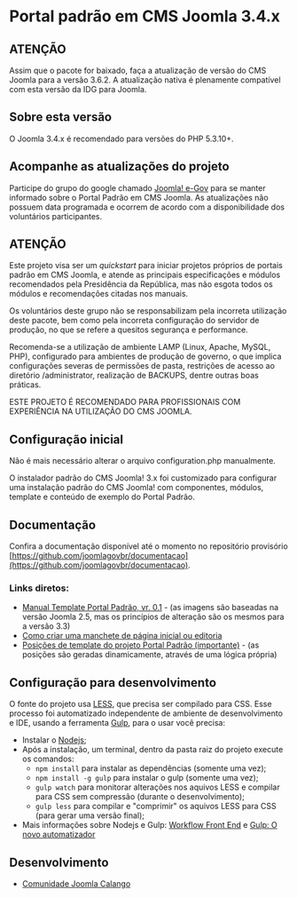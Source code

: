 Portal padrão em CMS Joomla 3.4.x
================

ATENÇÃO
---------------------
Assim que o pacote for baixado, faça a atualização de versão do CMS Joomla para a versão 3.6.2.
A atualização nativa é plenamente compatível com esta versão da IDG para Joomla.


Sobre esta versão
---------------------
O Joomla 3.4.x é recomendado para versões do PHP 5.3.10+.

Acompanhe as atualizações do projeto
---------------------
Participe do grupo do google chamado [Joomla! e-Gov](https://groups.google.com/forum/?hl=pt-BR#!forum/joomla-e-gov-br) para se manter informado sobre o Portal Padrão em CMS Joomla. As atualizações não possuem data programada e ocorrem de acordo com a disponibilidade dos voluntários participantes.


ATENÇÃO
---------------------
Este projeto visa ser um *quickstart* para iniciar projetos próprios de portais padrão em CMS Joomla, e atende as principais especificações e módulos recomendados pela Presidência da República, mas não esgota todos os módulos e recomendações citadas nos manuais.

Os voluntários deste grupo não se responsabilizam pela incorreta utilização deste pacote, bem como pela incorreta configuração do servidor de produção, no que se refere
a quesitos segurança e performance.

Recomenda-se a utilização de ambiente LAMP (Linux, Apache, MySQL, PHP), configurado para ambientes de produção de governo, o que implica configurações severas de permissões de pasta, restrições de acesso ao diretório /administrator, realização de BACKUPS, dentre outras boas práticas.

ESTE PROJETO É RECOMENDADO PARA PROFISSIONAIS COM EXPERIÊNCIA NA UTILIZAÇÃO DO CMS JOOMLA.


Configuração inicial
---------------------
Não é mais necessário alterar o arquivo configuration.php manualmente.

O instalador padrão do CMS Joomla! 3.x foi customizado para configurar uma instalação padrão do CMS Joomla! com componentes, módulos, template e conteúdo de exemplo do Portal Padrão.


Documentação
---------------------
Confira a documentação disponível até o momento no repositório provisório [https://github.com/joomlagovbr/documentacao](https://github.com/joomlagovbr/documentacao).

### Links diretos:
-   [Manual Template Portal Padrão, vr. 0.1](https://github.com/joomlagovbr/documentacao/raw/master/pdf/1.%20Manual%20Portal%20Padrao.pdf) - (as imagens são baseadas na versão Joomla 2.5, mas os princípios de alteração são os mesmos para a versão 3.3)
-   [Como criar uma manchete de página inicial ou editoria](https://github.com/joomlagovbr/documentacao/raw/master/pdf/2.%20Pagina%20Inicial%20-%20Criar%20manchete.pdf)
-   [Posições de template do projeto Portal Padrão (importante)](https://github.com/joomlagovbr/documentacao/raw/master/pdf/3.%20Posicoes%20de%20template%20do%20projeto%20portal%20padrao.pdf) - (as posições são geradas dinamicamente, através de uma lógica própria)


Configuração para desenvolvimento
---------------------
O fonte do projeto usa [LESS](http://lesscss.org/), que precisa ser compilado para CSS. Esse processo foi automatizado independente de ambiente de desenvolvimento e IDE, usando a ferramenta [Gulp](http://gulpjs.com/), para o usar você precisa:
   - Instalar o [Nodejs](https://nodejs.org);
   - Após a instalação, um terminal, dentro da pasta raiz do projeto execute os comandos:
        - `` npm install `` para instalar as dependências (somente uma vez);
        - `` npm install -g gulp `` para instalar o gulp (somente uma vez);
        - `` gulp watch `` para monitorar alterações nos aquivos LESS e compilar para CSS sem compressão (durante o desenvolvimento);
        - `` gulp less `` para compilar e "comprimir" os aquivos LESS para CSS (para gerar uma versão final);
   - Mais informações sobre Nodejs e Gulp: [Workflow Front End](https://www.gitbook.com/book/tapmorales/workflow-front-end/details) e [Gulp: O novo automatizador](http://tableless.com.br/gulp-o-novo-automatizador/)

Desenvolvimento
---------------------
-   [Comunidade Joomla Calango](http://www.joomlacalango.org/)
